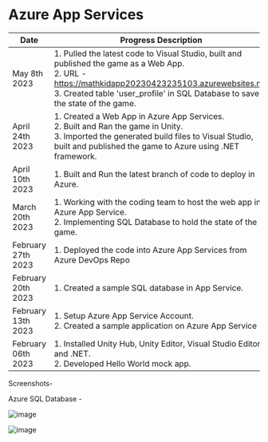 # Azure App Services
| Date | Progress Description | 
| --------------- | --------------- |
| May 8th 2023 | 1. Pulled the latest code to Visual Studio, built and published the game as a Web App.<br> 2. URL - https://mathkidapp20230423235103.azurewebsites.net <br> 3. Created table 'user_profile' in SQL Database to save the state of the game.|
| April 24th 2023 | 1. Created a Web App in Azure App Services. <br> 2. Built and Ran the game in Unity. <br> 3. Imported the generated build files to Visual Studio, built and published the game to Azure using .NET framework.|
| April 10th 2023 | 1. Built and Run the latest branch of code to deploy in Azure.|
| March 20th 2023 | 1. Working with the coding team to host the web app in Azure App Service. <br> 2. Implementing SQL Database to hold the state of the game.|
| February 27th 2023 | 1. Deployed the code into Azure App Services from Azure DevOps Repo|
| February 20th 2023 | 1. Created a sample SQL database in App Service.|
| February 13th 2023 | 1. Setup Azure App Service Account. <br> 2. Created a sample application on Azure App Service|
| February 06th 2023 | 1. Installed Unity Hub, Unity Editor, Visual Studio Editor and .NET. <br> 2. Developed Hello World mock app.|


Screenshots-


Azure SQL Database -

![image](https://github.com/Team-1-Spring23/Math-App/assets/51319626/299ca70f-4e93-4380-9ce7-3aad59936215)


![image](https://github.com/Team-1-Spring23/Math-App/assets/51319626/e93dd3f6-86f5-41e7-80dc-7157ab5fc22e)
